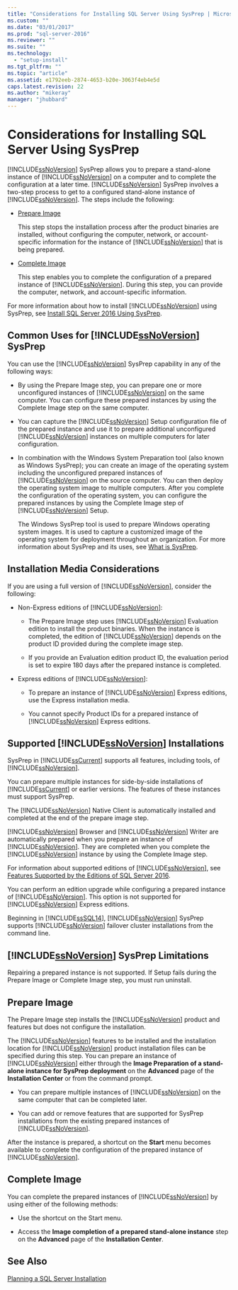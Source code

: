 ```yaml
---
title: "Considerations for Installing SQL Server Using SysPrep | Microsoft Docs"
ms.custom: ""
ms.date: "03/01/2017"
ms.prod: "sql-server-2016"
ms.reviewer: ""
ms.suite: ""
ms.technology: 
  - "setup-install"
ms.tgt_pltfrm: ""
ms.topic: "article"
ms.assetid: e1792eeb-2874-4653-b20e-3063f4eb4e5d
caps.latest.revision: 22
ms.author: "mikeray"
manager: "jhubbard"
---
```

# Considerations for Installing SQL Server Using SysPrep
  [!INCLUDE[ssNoVersion](../../../a9notintoc/includes/ssnoversion-md.md)] SysPrep allows you to prepare a stand-alone instance of [!INCLUDE[ssNoVersion](../../../a9notintoc/includes/ssnoversion-md.md)] on a computer and to complete the configuration at a later time. [!INCLUDE[ssNoVersion](../../../a9notintoc/includes/ssnoversion-md.md)] SysPrep involves a two-step process to get to a configured stand-alone instance of [!INCLUDE[ssNoVersion](../../../a9notintoc/includes/ssnoversion-md.md)]. The steps include the following:  
  
-   [Prepare Image](#BKMK_PrepareImage)  
  
     This step stops the installation process after the product binaries are installed, without configuring the computer, network, or account-specific information for the instance of [!INCLUDE[ssNoVersion](../../../a9notintoc/includes/ssnoversion-md.md)] that is being prepared.  
  
-   [Complete Image](#BKMK_CompleteImage)  
  
     This step enables you to complete the configuration of a prepared instance of [!INCLUDE[ssNoVersion](../../../a9notintoc/includes/ssnoversion-md.md)]. During this step, you can provide the computer, network, and account-specific information.  
  
 For more information about how to install [!INCLUDE[ssNoVersion](../../../a9notintoc/includes/ssnoversion-md.md)] using SysPrep, see [Install SQL Server 2016 Using SysPrep](../../../database-engine/install/windows/install-sql-server-using-sysprep.md).  
  
## Common Uses for [!INCLUDE[ssNoVersion](../../../a9notintoc/includes/ssnoversion-md.md)] SysPrep  
 You can use the [!INCLUDE[ssNoVersion](../../../a9notintoc/includes/ssnoversion-md.md)] SysPrep capability in any of the following ways:  
  
-   By using the Prepare Image step, you can prepare one or more unconfigured instances of [!INCLUDE[ssNoVersion](../../../a9notintoc/includes/ssnoversion-md.md)] on the same computer. You can configure these prepared instances by using the Complete Image step on the same computer.  
  
-   You can capture the [!INCLUDE[ssNoVersion](../../../a9notintoc/includes/ssnoversion-md.md)] Setup configuration file of the prepared instance and use it to prepare additional unconfigured [!INCLUDE[ssNoVersion](../../../a9notintoc/includes/ssnoversion-md.md)] instances on multiple computers for later configuration.  
  
-   In combination with the Windows System Preparation tool (also known as Windows SysPrep); you can create an image of the operating system including the unconfigured prepared instances of [!INCLUDE[ssNoVersion](../../../a9notintoc/includes/ssnoversion-md.md)] on the source computer. You can then deploy the operating system image to multiple computers. After you complete the configuration of the operating system, you can configure the prepared instances by using the Complete Image step of [!INCLUDE[ssNoVersion](../../../a9notintoc/includes/ssnoversion-md.md)] Setup.  
  
     The Windows SysPrep tool is used to prepare Windows operating system images. It is used to capture a customized image of the operating system for deployment throughout an organization. For more information about SysPrep and its uses, see [What is SysPrep](http://go.microsoft.com/fwlink/?LinkId=143546).  
  
## Installation Media Considerations  
 If you are using a full version of [!INCLUDE[ssNoVersion](../../../a9notintoc/includes/ssnoversion-md.md)], consider the following:  
  
-   Non-Express editions of [!INCLUDE[ssNoVersion](../../../a9notintoc/includes/ssnoversion-md.md)]:  
  
    -   The Prepare Image step uses [!INCLUDE[ssNoVersion](../../../a9notintoc/includes/ssnoversion-md.md)] Evaluation edition to install the product binaries. When the instance is completed, the edition of [!INCLUDE[ssNoVersion](../../../a9notintoc/includes/ssnoversion-md.md)] depends on the product ID provided during the complete image step.  
  
    -   If you provide an Evaluation edition product ID, the evaluation period is set to expire 180 days after the prepared instance is completed.  
  
-   Express editions of [!INCLUDE[ssNoVersion](../../../a9notintoc/includes/ssnoversion-md.md)]:  
  
    -   To prepare an instance of [!INCLUDE[ssNoVersion](../../../a9notintoc/includes/ssnoversion-md.md)] Express editions, use the Express installation media.  
  
    -   You cannot specify Product IDs for a prepared instance of [!INCLUDE[ssNoVersion](../../../a9notintoc/includes/ssnoversion-md.md)] Express editions.  
  
## Supported [!INCLUDE[ssNoVersion](../../../a9notintoc/includes/ssnoversion-md.md)] Installations  
 SysPrep in [!INCLUDE[ssCurrent](../../../a9notintoc/includes/sscurrent-md.md)] supports all features, including tools, of [!INCLUDE[ssNoVersion](../../../a9notintoc/includes/ssnoversion-md.md)].  
  
 You can prepare multiple instances for side-by-side installations of [!INCLUDE[ssCurrent](../../../a9notintoc/includes/sscurrent-md.md)] or earlier versions. The features of these instances must support SysPrep.  
  
 The [!INCLUDE[ssNoVersion](../../../a9notintoc/includes/ssnoversion-md.md)] Native Client is automatically installed and completed at the end of the prepare image step.  
  
 [!INCLUDE[ssNoVersion](../../../a9notintoc/includes/ssnoversion-md.md)] Browser and [!INCLUDE[ssNoVersion](../../../a9notintoc/includes/ssnoversion-md.md)] Writer are automatically prepared when you prepare an instance of [!INCLUDE[ssNoVersion](../../../a9notintoc/includes/ssnoversion-md.md)]. They are completed when you complete the [!INCLUDE[ssNoVersion](../../../a9notintoc/includes/ssnoversion-md.md)] instance by using the Complete Image step.  
  
 For information about supported editions of [!INCLUDE[ssNoVersion](../../../a9notintoc/includes/ssnoversion-md.md)], see [Features Supported by the Editions of SQL Server 2016](../Topic/Features%20Supported%20by%20the%20Editions%20of%20SQL%20Server%202016.md).  
  
 You can perform an edition upgrade while configuring a prepared instance of [!INCLUDE[ssNoVersion](../../../a9notintoc/includes/ssnoversion-md.md)]. This option is not supported for [!INCLUDE[ssNoVersion](../../../a9notintoc/includes/ssnoversion-md.md)] Express editions.  
  
 Beginning in [!INCLUDE[ssSQL14](../../../a9notintoc/includes/sssql14-md.md)], [!INCLUDE[ssNoVersion](../../../a9notintoc/includes/ssnoversion-md.md)] SysPrep supports [!INCLUDE[ssNoVersion](../../../a9notintoc/includes/ssnoversion-md.md)] failover cluster installations from the command line.  
  
## [!INCLUDE[ssNoVersion](../../../a9notintoc/includes/ssnoversion-md.md)] SysPrep Limitations  
 Repairing a prepared instance is not supported. If Setup fails during the Prepare Image or Complete Image step, you must run uninstall.  
  
##  <a name="BKMK_PrepareImage"></a> Prepare Image  
 The Prepare Image step installs the [!INCLUDE[ssNoVersion](../../../a9notintoc/includes/ssnoversion-md.md)] product and features but does not configure the installation.  
  
 The [!INCLUDE[ssNoVersion](../../../a9notintoc/includes/ssnoversion-md.md)] features to be installed and the installation location for [!INCLUDE[ssNoVersion](../../../a9notintoc/includes/ssnoversion-md.md)] product installation files can be specified during this step. You can prepare an instance of [!INCLUDE[ssNoVersion](../../../a9notintoc/includes/ssnoversion-md.md)] either through the **Image Preparation of a stand-alone instance for SysPrep deployment** on the **Advanced** page of the **Installation Center** or from the command prompt.  
  
-   You can prepare multiple instances of [!INCLUDE[ssNoVersion](../../../a9notintoc/includes/ssnoversion-md.md)] on the same computer that can be completed later.  
  
-   You can add or remove features that are supported for SysPrep installations from the existing prepared instances of [!INCLUDE[ssNoVersion](../../../a9notintoc/includes/ssnoversion-md.md)].  
  
 After the instance is prepared, a shortcut on the **Start** menu becomes available to complete the configuration of the prepared instance of [!INCLUDE[ssNoVersion](../../../a9notintoc/includes/ssnoversion-md.md)].  
  
##  <a name="BKMK_CompleteImage"></a> Complete Image  
 You can complete the prepared instances of [!INCLUDE[ssNoVersion](../../../a9notintoc/includes/ssnoversion-md.md)] by using either of the following methods:  
  
-   Use the shortcut on the Start menu.  
  
-   Access the **Image completion of a prepared stand-alone instance** step on the **Advanced** page of the **Installation Center**.  
  
## See Also  
 [Planning a SQL Server Installation](../../../sql-server/install/planning-a-sql-server-installation.md)  
  
  